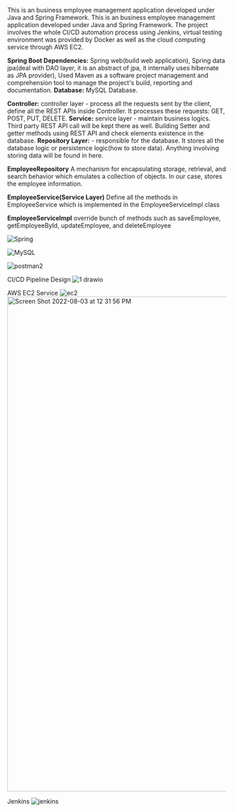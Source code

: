 This is an business employee management application developed under Java and Spring Framework. This is an business employee management application developed under Java and Spring Framework.
The project involves the whole CI/CD automation process using Jenkins, virtual testing environment was provided by Docker as well as the cloud computing service through AWS EC2.

**Spring Boot Dependencies:** Spring web(build web application), Spring data jpa(deal with DAO layer, it is an abstract of jpa, it internally uses hibernate as JPA provider),
Used Maven as a software project management and comprehension tool to  manage the project's build, reporting and documentation.
**Database:** MySQL Database.

**Controller:** controller layer - process all the requests sent by the client, define all the REST APIs inside Controller. It processes these requests: GET, POST, PUT, DELETE. 
**Service:** service layer - maintain business logics. Third party REST API call will be kept there as well. Building Setter and getter methods using REST API and check elements existence in the database.
**Repository Layer:**  - responsible for the database. It stores all the database logic or persistence logic(how to store data). Anything involving storing data will be found in here.


**EmployeeRepository**
A  mechanism for encapsulating storage, retrieval, and search behavior which emulates a collection of objects. In our case, stores the employee information.

**EmployeeService(Service Layer)**
Define all the methods in EmployeeService which is implemented in the EmployeeServiceImpl class

**EmployeeServiceImpl**
override bunch of methods such as saveEmployee, getEmployeeById, updateEmployee, and deleteEmployee

![Spring](https://user-images.githubusercontent.com/69872931/179311417-ae1ceb0e-a83f-4ea7-a84c-ef917feb5e11.PNG)

![MySQL](https://user-images.githubusercontent.com/69872931/179311445-9627f7bf-4e7b-4df9-8d5f-5f3c89570681.PNG)

![postman2](https://user-images.githubusercontent.com/69872931/179311449-b3f48d3a-6e31-4288-9bf6-221f88d23961.PNG)


CI/CD Pipeline Design
![1 drawio](https://user-images.githubusercontent.com/69872931/181630540-2f25f173-a23c-4aee-9921-68e39da663e7.png)

AWS EC2 Service
![ec2](https://user-images.githubusercontent.com/69872931/181630587-144d8de7-4d79-4980-a20b-3aedc9c190b1.PNG)
<img width="1137" alt="Screen Shot 2022-08-03 at 12 31 56 PM" src="https://user-images.githubusercontent.com/69872931/182693762-9157b148-f50e-416b-806f-f49458461f7b.png">

Jenkins
![jenkins](https://user-images.githubusercontent.com/69872931/181632162-f6a765f9-6c84-4216-939a-fb829874d51c.PNG)

